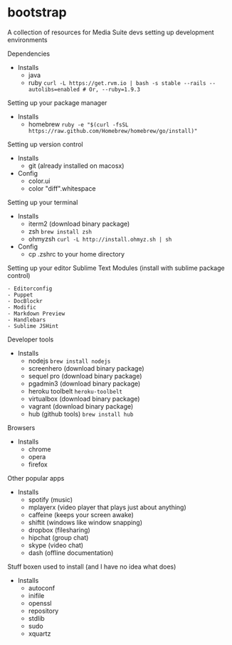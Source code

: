 bootstrap
=========

A collection of resources for Media Suite devs setting up development environments

Dependencies

- Installs
    - java
    - ruby `curl -L https://get.rvm.io | bash -s stable --rails --autolibs=enabled # Or, --ruby=1.9.3`

Setting up your package manager

- Installs
    - homebrew `ruby -e "$(curl -fsSL https://raw.github.com/Homebrew/homebrew/go/install)"`

Setting up version control

- Installs
    - git (already installed on macosx)
- Config
    - color.ui
    - color \"diff\".whitespace

Setting up your terminal

- Installs
    - iterm2 (download binary package)
    - zsh `brew install zsh`
    - ohmyzsh `curl -L http://install.ohmyz.sh | sh`
- Config
    - cp .zshrc to your home directory

Setting up your editor Sublime Text Modules (install with sublime package control)

    - Editorconfig
    - Puppet
    - Doc​Blockr
    - Modific
    - Markdown Preview
    - Handlebars
    - Sublime JSHint

Developer tools

- Installs
    - nodejs `brew install nodejs`
    - screenhero (download binary package)
    - sequel pro (download binary package)
    - pgadmin3 (download binary package)
    - heroku toolbelt `heroku-toolbelt`
    - virtualbox (download binary package)
    - vagrant (download binary package)
    - hub (github tools) `brew install hub`

Browsers

- Installs
    - chrome
    - opera
    - firefox

Other popular apps

- Installs
    - spotify   (music)
    - mplayerx  (video player that plays just about anything)
    - caffeine  (keeps your screen awake)
    - shiftit   (windows like window snapping)
    - dropbox   (filesharing)
    - hipchat   (group chat)
    - skype     (video chat)
    - dash      (offline documentation)

Stuff boxen used to install (and I have no idea what does)

- Installs
    - autoconf
    - inifile
    - openssl
    - repository
    - stdlib
    - sudo
    - xquartz


